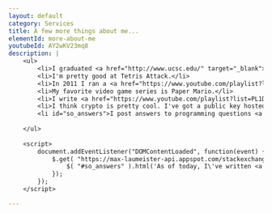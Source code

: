 ```yaml
---
layout: default
category: Services
title: A few more things about me...
elementId: more-about-me
youtubeId: AY2wKV23mq8
description: |
    <ul>
        <li>I graduated <a href="http://www.ucsc.edu/" target="_blank">UC Santa Cruz</a> in 2014 with a B.S. in Computer Science: Game Design (highest honors).</li>
        <li>I'm pretty good at Tetris Attack.</li>
        <li>In 2011 I ran a <a href="https://www.youtube.com/playlist?list=PL15E0AC4F7B0CD8BA" target="_blank">Minecraft YouTube channel</a> that got 9 million views, and I was invited to Minecon.</li>
        <li>My favorite video game series is Paper Mario.</li>
        <li>I write <a href="https://www.youtube.com/playlist?list=PL1D1B1B84D3BE770D" target="_blank">music for virtual orchestra</a> in my spare time. I also <a href="https://www.youtube.com/playlist?list=PL93Ao-kXHQuUVcQDf2llrR_YAUGr8x9uZ" target="_blank">punch custom music boxes</a>.</li>
        <li>I think crypto is pretty cool. I've got a public key hosted <a href="https://keybase.io/maxlaumeister" target="_blank">here</a>, if you're that kind of person too.</li>
        <li id="so_answers">I post answers to programming questions <a href="https://stackoverflow.com/users/2234742/maximillian-laumeister">on Stack Overflow</a> in my free time.</li>
        
    </ul>
    
    <script>
        document.addEventListener("DOMContentLoaded", function(event) { 
            $.get( "https://max-laumeister-api.appspot.com/stackexchange/helpful_answers/", function( response ) {
                $( "#so_answers" ).html('As of today, I\'ve written <a href="https://stackoverflow.com/users/2234742/maximillian-laumeister?tab=answers&sort=votes"><span id="so_answers">' + response.data.upvoted_or_accepted + '</span> answers to programming questions</a> on Stack Overflow that other users have found helpful.');
            });
        });
    </script>

---
```

